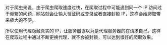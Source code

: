 对于爬虫来说，由于爬虫爬取速度过快，在爬取过程中可能遇到同一个 IP 访问过于频繁的问题，网站就会让输入验证码或登录或者直接封锁 IP，这样会给爬取带来极大的不便。

所以使用代理隐藏真实的 IP，让服务器误以为是代理服务器的在请求自己。这样在爬取过程中通过不断更换代理，就不会被封锁，可以达到很好的爬取效果。

